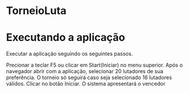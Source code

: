 # TorneioLuta

# Executando a aplicação
Executar a aplicação seguindo os seguintes passos.

Precionar a teclar F5 ou clicar em Start(Iniciar) no menu superior.
Após o navegador abrir com a aplicação, selecionar 20 lutadores de sua preferência.
O torneio só seguirá caso seja selecionado 16 lutadores válidos.
Clicar no botão Iniciar.
O sistema apresentará o vencedor
